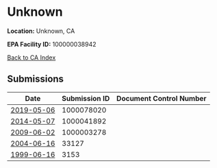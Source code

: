 # Unknown

**Location:** Unknown, CA

**EPA Facility ID:** 100000038942

[Back to CA Index](../../index.md)

## Submissions

| Date | Submission ID | Document Control Number |
|------|--------------|-------------------------|
| [2019-05-06](submissions/1000078020.md) | 1000078020 |  |
| [2014-05-07](submissions/1000041892.md) | 1000041892 |  |
| [2009-06-02](submissions/1000003278.md) | 1000003278 |  |
| [2004-06-16](submissions/33127.md) | 33127 |  |
| [1999-06-16](submissions/3153.md) | 3153 |  |
